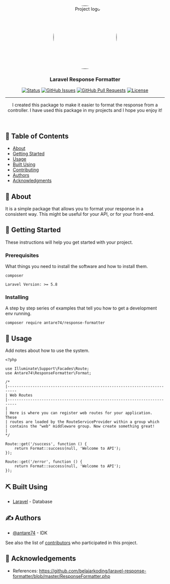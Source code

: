<p align="center">
  <a href="" rel="noopener">
 <img width=200px height=200px style="border-radius:50%" src="https://avatars.githubusercontent.com/u/52792087?v=4" alt="Project logo"></a>
</p>

<h3 align="center">Laravel Response Formatter</h3>

<div align="center">

[![Status](https://img.shields.io/badge/status-active-success.svg)]()
[![GitHub Issues](https://img.shields.io/github/issues/kylelobo/The-Documentation-Compendium.svg)](https://github.com/kylelobo/The-Documentation-Compendium/issues)
[![GitHub Pull Requests](https://img.shields.io/github/issues-pr/kylelobo/The-Documentation-Compendium.svg)](https://github.com/kylelobo/The-Documentation-Compendium/pulls)
[![License](https://img.shields.io/badge/license-MIT-blue.svg)](/LICENSE)

</div>

---

<p align="center"> I created this package to make it easier to format the response from a controller. I have used this package in my projects and I hope you enjoy it!</p>
    <br> 
</p>

## 📝 Table of Contents

- [About](#about)
- [Getting Started](#getting_started)
- [Usage](#usage)
- [Built Using](#built_using)
- [Contributing](../CONTRIBUTING.md)
- [Authors](#authors)
- [Acknowledgments](#acknowledgement)

## 🧐 About <a name = "about"></a>
It is a simple package that allows you to format your response in a consistent way. This might be useful for your API, or for your front-end.
## 🏁 Getting Started <a name = "getting_started"></a>

These instructions will help you get started with your project.

### Prerequisites

What things you need to install the software and how to install them.

```
composer
```
```
Laravel Version: >= 5.8
```

### Installing

A step by step series of examples that tell you how to get a development env running.

```
composer require antare74/response-formatter
```

## 🎈 Usage <a name="usage"></a>

Add notes about how to use the system.
```
<?php

use Illuminate\Support\Facades\Route;
use Antare74\ResponseFormatter\Format;

/*
|--------------------------------------------------------------------------
| Web Routes
|--------------------------------------------------------------------------
|
| Here is where you can register web routes for your application. These
| routes are loaded by the RouteServiceProvider within a group which
| contains the "web" middleware group. Now create something great!
|
*/

Route::get('/success', function () {
    return Format::success(null, 'Welcome to API');
});

Route::get('/error', function () {
    return Format::success(null, 'Welcome to API');
});

```
## ⛏️ Built Using <a name = "built_using"></a>

- [Laravel](https://www.mongodb.com/) - Database

## ✍️ Authors <a name = "authors"></a>

- [@antare74](https://github.com/antare74) - IDK

See also the list of [contributors](https://github.com/antare74) who participated in this project.

## 🎉 Acknowledgements <a name = "acknowledgement"></a>

- References: https://github.com/belajarkoding/laravel-response-formatter/blob/master/ResponseFormatter.php
